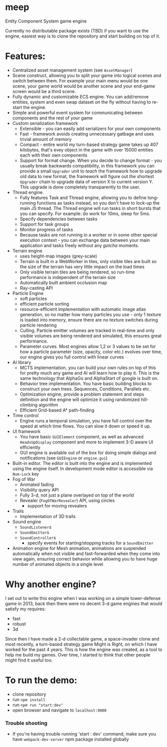 # meep
Entity Component System game engine

Currently no distributable package exists (TBD) if you want to use the engine, easiest way is to clone the repository and start building on top of it.


# Features:
* Centralized asset management system (see `AssetManager`)
* Scene construct, allowing you to split your game into logical scenes and switch between them. For example your main menu would be one scene, your game world would be another scene and your end-game screen would be a third scene.
* Fully dynamic and customizable ECS engine. You can add/remove entities, system and even swap dataset on the fly without having to re-start the engine.
* Simple and powerful event system for communicating between components and the rest of your game
* Custom serialization framework
    * Extensible - you can easily add serializers for your own components
    * Fast - framework avoids creating unnecessary gatbage and uses trivial amount of memory 
    * Compact - entire world my turn-based strategy game takes up 407 kilobytes, that's evey object in the game with over 15000 entities each with their own components
    * Support for format change. When you decide to change format - you usually break backwards compatibility, in this framework you can provide a small `Upgrader` unit to _teach_ the framework how to upgrade old data to new format, the framework will figure out the shortest `Upgrader` chain to upgrade data of version X to current version Y. This upgrade is done completely transparently to the user. 
* Thread engine.
    * Fully features Task and Thread engine, allowing you to define long-running functions as tasks instead, so you don't have to lock-up the main JS thread. The Thread engine will run tasks in short bursts that you can specify. For example: do work for 10ms, sleep for 5ms.
    * Specify dependencies between tasks
    * Support for task groups
    * Monitor progress of tasks
    * Because tasks are not running in a worker or in some other special execution context - you can exchange data between your main application and tasks freely without any _gotcha_ moments.
* Terrain engine
    * uses height-map images (grey-scale)
    * Terrain is built in a WebWorker in tiles, only visible tiles are built so the size of the terrain has very little impact on the load times
    * Only visible terrain tiles are being rendered, so run-time performance is independent of the terrain size
    * Automatically built ambient occlusion map
    * Ray-casting API
* Particle Engine
    * soft particles
    * efficient particle sorting
    * resource-efficient implementation with automatic image atlas generation, so no matter how many particles you use - only 1 texture is loaded into memory, ensure there are no texture switches during particle rendering
    * Culling. Particle emitter volumes are tracked in real-time and only visible volumes are being rendered and simulated, this ensures great performance.
    * Parameter curves. Most engines allow 1,2 or 3 values to be set for how a particle parameter (size, opacity, color etc.) evolves over time, our engine gives you full control with linear curves
* AI library
    * MCTS implementation, you can build your own rules on top of this for pretty much any game and AI will learn how to play it. This is the same technology that AlphaGo and AlphaStart of google is built on.
    * Behavior tree implementation. You have basic building blocks to construct your own trees. Sequences, Conditions, Parallels etc.
    * Optimization engine, provide a problem statement and steps definition and the engine will optimize it using randomized hill-climbing algorithm
    * Efficient Grid-based A* path-finding
* Time control
    * Engine runs a temporal simulation, you have full control over the speed at which time flows. You can slow it down or speed it up.
* UI framework
    * You have basic `GUIElement` component, as well as advanced `HeadsUpDisplay` component and more to implement 3-D aware UI efficiently
    * GUI engine is available out of the box for doing simple dialogs and notifications (see `GUIEngine` or `engine.gui`)
* Built-in editor. The editor is built into the engine and is implemented using the engine itself. In development mode editor is accessible via `Num-Lock` key
* Fog of War
    * Animated fading
    * Visibility query API
    * Fully 3-d, not just a plane overlayed on top of the world
    * Revealer (`FogOfWarRevealer`) API, using circles
        * support for moving revealers
* Trails
    * Implementation of 3D trails
* Sound engine
    * `SoundListener`s
    * `SoundEmitter`s
    * `SoundController`s
        * specify events for starting/stopping tracks for a `SoundEmitter`
* Animation engine for Mesh animation, animations are suspended automatically when not visible and fast-forwarded when they come into view again, ensuring correct behavior while allowing you to have huge number of animated objects in a single level

# Why another engine?
I set out to write this engine when I was working on a simple tower-defense game in 2013, back then there were no decent 3-d game engines that would satisfy my requires:
* fast
* robust
* 3d

Since then I have made a 2-d collectable game, a space-invader clone and most recently, a turn-based strategy game Might is Right, on which I have worked for the past 4 years.
This is how the engine was created, as a tool to help me build my games. Over time, I started to think that other people might find it useful too.

# To run the demo:
* clone repository
* run `npm install`
* run `npm run "start:dev"`
* open browser and navigate to `localhost:9000`


### Trouble shooting
* If you're having trouble running 'start : dev' command, make sure you have `webpack-dev-server` npm package installed globally
